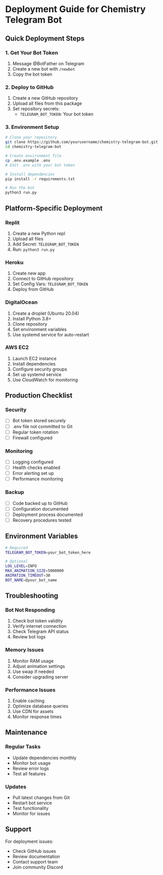 # Deployment Guide for Chemistry Telegram Bot

## Quick Deployment Steps

### 1. Get Your Bot Token
1. Message @BotFather on Telegram
2. Create a new bot with `/newbot`
3. Copy the bot token

### 2. Deploy to GitHub
1. Create a new GitHub repository
2. Upload all files from this package
3. Set repository secrets:
   - `TELEGRAM_BOT_TOKEN`: Your bot token

### 3. Environment Setup
```bash
# Clone your repository
git clone https://github.com/yourusername/chemistry-telegram-bot.git
cd chemistry-telegram-bot

# Create environment file
cp .env.example .env
# Edit .env with your bot token

# Install dependencies
pip install -r requirements.txt

# Run the bot
python3 run.py
```

## Platform-Specific Deployment

### Replit
1. Create a new Python repl
2. Upload all files
3. Add Secret: `TELEGRAM_BOT_TOKEN`
4. Run: `python3 run.py`

### Heroku
1. Create new app
2. Connect to GitHub repository
3. Set Config Vars: `TELEGRAM_BOT_TOKEN`
4. Deploy from GitHub

### DigitalOcean
1. Create a droplet (Ubuntu 20.04)
2. Install Python 3.8+
3. Clone repository
4. Set environment variables
5. Use systemd service for auto-restart

### AWS EC2
1. Launch EC2 instance
2. Install dependencies
3. Configure security groups
4. Set up systemd service
5. Use CloudWatch for monitoring

## Production Checklist

### Security
- [ ] Bot token stored securely
- [ ] .env file not committed to Git
- [ ] Regular token rotation
- [ ] Firewall configured

### Monitoring
- [ ] Logging configured
- [ ] Health checks enabled
- [ ] Error alerting set up
- [ ] Performance monitoring

### Backup
- [ ] Code backed up to GitHub
- [ ] Configuration documented
- [ ] Deployment process documented
- [ ] Recovery procedures tested

## Environment Variables

```bash
# Required
TELEGRAM_BOT_TOKEN=your_bot_token_here

# Optional
LOG_LEVEL=INFO
MAX_ANIMATION_SIZE=5000000
ANIMATION_TIMEOUT=30
BOT_NAME=@your_bot_name
```

## Troubleshooting

### Bot Not Responding
1. Check bot token validity
2. Verify internet connection
3. Check Telegram API status
4. Review bot logs

### Memory Issues
1. Monitor RAM usage
2. Adjust animation settings
3. Use swap if needed
4. Consider upgrading server

### Performance Issues
1. Enable caching
2. Optimize database queries
3. Use CDN for assets
4. Monitor response times

## Maintenance

### Regular Tasks
- Update dependencies monthly
- Monitor bot usage
- Review error logs
- Test all features

### Updates
- Pull latest changes from Git
- Restart bot service
- Test functionality
- Monitor for issues

## Support

For deployment issues:
- Check GitHub issues
- Review documentation
- Contact support team
- Join community Discord